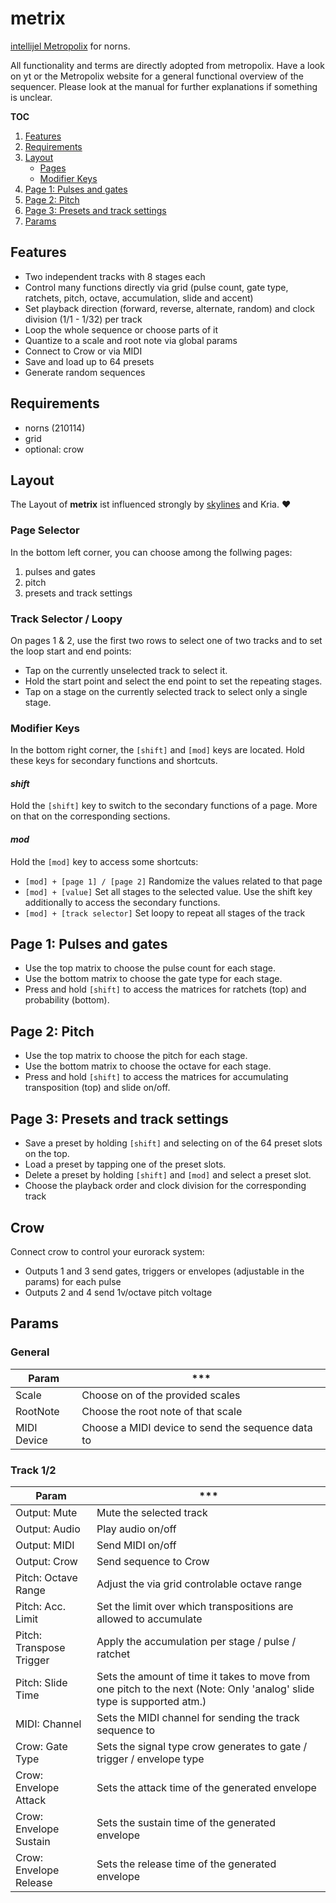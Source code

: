 # metrix

[intellijel Metropolix](https://intellijel.com/shop/eurorack/metropolix/) for norns.

All functionality and terms are directly adopted from metropolix.
Have a look on yt or the Metropolix website for a general functional overview of the sequencer.
Please look at the manual for further explanations if something is unclear.

**TOC**
1. [Features](#features)
2. [Requirements](#requirements)
3. [Layout](#layout)
    - [Pages](#pages)
    - [Modifier Keys](#modifier-keys)
4. [Page 1: Pulses and gates](#page-1-pulses-and-gates)
5. [Page 2: Pitch](#page-2-pitch)
6. [Page 3: Presets and track settings](#page-3-presets-and-track-settings)
7. [Params](#params)

## Features
- Two independent tracks with 8 stages each
- Control many functions directly via grid (pulse count, gate type, ratchets, pitch, octave, accumulation, slide and accent)
- Set playback direction (forward, reverse, alternate, random) and clock division (1/1 - 1/32) per track
- Loop the whole sequence or choose parts of it
- Quantize to a scale and root note via global params
- Connect to Crow or via MIDI
- Save and load up to 64 presets
- Generate random sequences 

## Requirements
- norns (210114)
- grid
- optional: crow

## Layout
The Layout of **metrix** ist influenced strongly by [skylines](https://llllllll.co/t/skylines/38856) and Kria. :heart:

### Page Selector
In the bottom left corner, you can choose among the follwing pages:

1. pulses and gates
2. pitch
3. presets and track settings

### Track Selector / Loopy
On pages 1 & 2, use the first two rows to select one of two tracks and to set the loop start and end points:
- Tap on the currently unselected track to select it.
- Hold the start point and select the end point to set the repeating stages.
- Tap on a stage on the currently selected track to select only a single stage.

### Modifier Keys
In the bottom right corner, the `[shift]` and `[mod]` keys are located.
Hold these keys for secondary functions and shortcuts.

#### _shift_
Hold the `[shift]` key to switch to the secondary functions of a page. 
More on that on the corresponding sections.

#### _mod_
Hold the `[mod]` key to access some shortcuts:

- `[mod] + [page 1] / [page 2]`
Randomize the values related to that page
- `[mod] + [value]`
Set all stages to the selected value. Use the shift key additionally to access the secondary functions.
- `[mod] + [track selector]`
Set loopy to repeat all stages of the track

## Page 1: Pulses and gates
- Use the top matrix to choose the pulse count for each stage. 
- Use the bottom matrix to choose the gate type for each stage.
- Press and hold `[shift]` to access the matrices for ratchets (top) and probability (bottom).

## Page 2: Pitch
- Use the top matrix to choose the pitch for each stage. 
- Use the bottom matrix to choose the octave for each stage.
- Press and hold `[shift]` to access the matrices for accumulating transposition (top) and slide on/off.

## Page 3: Presets and track settings
- Save a preset by holding `[shift]` and selecting on of the 64 preset slots on the top.
- Load a preset by tapping one of the preset slots.
- Delete a preset by holding `[shift]` and `[mod]` and select a preset slot.
- Choose the playback order and clock division for the corresponding track

## Crow
Connect crow to control your eurorack system:
- Outputs 1 and 3 send gates, triggers or envelopes (adjustable in the params) for each pulse
- Outputs 2 and 4 send 1v/octave pitch voltage

## Params

### General
Param | ***
----- | ---
Scale | Choose on of the provided scales
RootNote | Choose the root note of that scale
MIDI Device | Choose a MIDI device to send the sequence data to

### Track 1/2
Param | ***
----- | ---
Output: Mute | Mute the selected track
Output: Audio | Play audio on/off
Output: MIDI | Send MIDI on/off
Output: Crow | Send sequence to Crow
Pitch: Octave Range | Adjust the via grid controlable octave range 
Pitch: Acc. Limit | Set the limit over which transpositions are allowed to accumulate
Pitch: Transpose Trigger | Apply the accumulation per stage / pulse / ratchet
Pitch: Slide Time | Sets the amount of time it takes to move from one pitch to the next (Note: Only 'analog' slide type is supported atm.)
MIDI: Channel | Sets the MIDI channel for sending the track sequence to
Crow: Gate Type | Sets the signal type crow generates to gate / trigger / envelope type
Crow: Envelope Attack | Sets the attack time of the generated envelope
Crow: Envelope Sustain | Sets the sustain time of the generated envelope
Crow: Envelope Release | Sets the release time of the generated envelope
